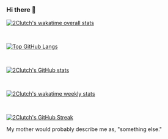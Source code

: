 ### Hi there 👋

[![2Clutch's wakatime overall stats](https://wakatime.com/badge/user/3b854071-d78f-41fe-be35-6e6fd2abba74.svg)](https://wakatime.com/@3b854071-d78f-41fe-be35-6e6fd2abba74)

<br>

[![Top GitHub Langs](https://github-readme-stats.vercel.app/api/top-langs/?username=2Clutch&hide_borders=true&layout=compact)](https://github.com/2Clutch/github-readme-stats)

<br>

[![2Clutch's GitHub stats](https://github-readme-stats.vercel.app/api?username=2Clutch&count_private=true&include_all_commits=true&show_icons=true)](https://github.com/2Clutch/github-readme-stats)

<br>

[![2Clutch's wakatime weekly stats](https://github-readme-stats.vercel.app/api/wakatime?username=2Clutch&layout=compact&hide_progress=true)](https://github.com/2Clutch/github-readme-stats)

<br>

[![2Clutch's GitHub Streak](http://github-readme-streak-stats.herokuapp.com?user=2Clutch&date_format=M%20j%5B%2C%20Y%5D)](https://git.io/streak-stats)




My mother would probably describe me as, "something else."

&nbsp; &nbsp; &nbsp; &nbsp; &nbsp; &nbsp; &nbsp; &nbsp; &nbsp; &nbsp; &nbsp; &nbsp; &nbsp; &nbsp; &nbsp; &nbsp; &nbsp; &nbsp;


<!--
**2Clutch/2Clutch** is a ✨ _special_ ✨ repository because its `README.md` (this file) appears on your GitHub profile.

Here are some ideas to get you started:

- 🔭 I’m currently working on ...
- 🌱 I’m currently learning ...
- 👯 I’m looking to collaborate on ...
- 🤔 I’m looking for help with ...
- 💬 Ask me about ...
- 📫 How to reach me: ...
- 😄 Pronouns: ...
- ⚡ Fun fact: ...
-->
